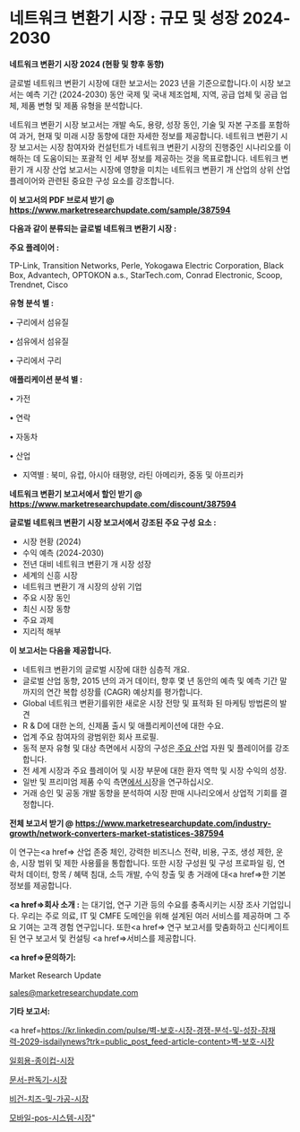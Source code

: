 # 네트워크 변환기 시장 : 규모 및 성장 2024-2030

<strong>네트워크 변환기 시장 2024 (현황 및 향후 동향)</strong>

글로벌 네트워크 변환기 시장에 대한 보고서는 2023 년을 기준으로합니다.이 시장 보고서는 예측 기간 (2024-2030) 동안 국제 및 국내 제조업체, 지역, 공급 업체 및 공급 업체, 제품 변형 및 제품 유형을 분석합니다.

네트워크 변환기 시장 보고서는 개발 속도, 용량, 성장 동인, 기술 및 자본 구조를 포함하여 과거, 현재 및 미래 시장 동향에 대한 자세한 정보를 제공합니다. 네트워크 변환기 시장 보고서는 시장 참여자와 컨설턴트가 네트워크 변환기 시장의 진행중인 시나리오를 이해하는 데 도움이되는 포괄적 인 세부 정보를 제공하는 것을 목표로합니다. 네트워크 변환기 개 시장 산업 보고서는 시장에 영향을 미치는 네트워크 변환기 개 산업의 상위 산업 플레이어와 관련된 중요한 구성 요소를 강조합니다.



<strong>이 보고서의 PDF 브로셔 받기 @ <a href=https://www.marketresearchupdate.com/sample/387594>https://www.marketresearchupdate.com/sample/387594</a></strong>



<strong>다음과 같이 분류되는 글로벌 네트워크 변환기 시장 :</strong>



<strong>주요 플레이어 :</strong>

TP-Link, Transition Networks, Perle, Yokogawa Electric Corporation, Black Box, Advantech, OPTOKON a.s., StarTech.com, Conrad Electronic, Scoop, Trendnet, Cisco



<strong>유형 분석 별 :</strong>

• 구리에서 섬유질

• 섬유에서 섬유질

• 구리에서 구리



<strong>애플리케이션 분석 별 :</strong>

• 가전

• 연락

• 자동차

• 산업

<ul>
  <li>지역별 : 북미, 유럽, 아시아 태평양, 라틴 아메리카, 중동 및 아프리카</li>
</ul>


<strong>네트워크 변환기 보고서에서 할인 받기 @ <a href=https://www.marketresearchupdate.com/discount/387594>https://www.marketresearchupdate.com/discount/387594</a></strong>



<strong>글로벌 네트워크 변환기 시장 보고서에서 강조된 주요 구성 요소 :</strong>
<ul>
  <li>시장 현황 (2024)</li>
  <li>수익 예측 (2024-2030)</li>
  <li>전년 대비 네트워크 변환기 개 시장 성장</li>
  <li>세계의 신흥 시장</li>
  <li>네트워크 변환기 개 시장의 상위 기업</li>
  <li>주요 시장 동인</li>
  <li>최신 시장 동향</li>
  <li>주요 과제</li>
  <li>지리적 해부</li>
</ul>


<strong>이 보고서는 다음을 제공합니다.</strong>
<ul>
  <li>네트워크 변환기의 글로벌 시장에 대한 심층적 개요.</li>
  <li>글로벌 산업 동향, 2015 년의 과거 데이터, 향후 몇 년 동안의 예측 및 예측 기간 말까지의 연간 복합 성장률 (CAGR) 예상치를 평가합니다.</li>
  <li>Global 네트워크 변환기를위한 새로운 시장 전망 및 표적화 된 마케팅 방법론의 발견</li>
  <li>R &amp; D에 대한 논의, 신제품 출시 및 애플리케이션에 대한 수요.</li>
  <li>업계 주요 참여자의 광범위한 회사 프로필.</li>
  <li>동적 분자 유형 및 대상 측면에서 시장의 구성은<a href=> 주요 산</a>업 자원 및 플레이어를 강조합니다.</li>
  <li>전 세계 시장과 주요 플레이어 및 시장 부문에 대한 환자 역학 및 시장 수익의 성장.</li>
  <li>일반 및 프리미엄 제품 수익 측면<a href=>에서 시</a>장을 연구하십시오.</li>
  <li>거래 승인 및 공동 개발 동향을 분석하여 시장 판매 시나리오에서 상업적 기회를 결정합니다.</li>
</ul>



<strong>전체 보고서 받기 @ <a href=https://www.marketresearchupdate.com/industry-growth/network-converters-market-statistices-387594>https://www.marketresearchupdate.com/industry-growth/network-converters-market-statistices-387594</a></strong>

이 연구는<a href=> 산업 존중</a> 체인, 강력한 비즈니스 전략, 비용, 구조, 생성 제한, 운송, 시장 범위 및 제한 사용률을 통합합니다. 또한 시장 구성원 및 구성 프로파일 링, 연락처 데이터, 항목 / 혜택 침대, 소득 개발, 수익 창출 및 총 거래에 대<a href=>한 기본 </a>정보를 제공합니다.



<strong><a href=>회사 소</a>개 :</strong>
는 대기업, 연구 기관 등의 수요를 충족시키는 시장 조사 기업입니다. 우리는 주로 의료, IT 및 CMFE 도메인을 위해 설계된 여러 서비스를 제공하며 그 주요 기여는 고객 경험 연구입니다. 또한<a href=> 연구 보</a>고서를 맞춤화하고 신디케이트 된 연구 보고서 및 컨설팅 <a href=>서비스</a>를 제공합니다.



<strong><a href=>문의하기:</a></strong>

Market Research Update

sales@marketresearchupdate.com



<strong>기타 보고서:</strong>

<a href=https://kr.linkedin.com/pulse/벽-보호-시장-경쟁-분석-및-성장-잠재력-2029-isdailynews?trk=public_post_feed-article-content>벽-보호-시장</a>

<a href=https://www.linkedin.com/pulse/일회용-종이컵-시장-경쟁-분석-및-성장-잠재력-2029-consumer-connection-chronicles-24-/>일회용-종이컵-시장</a>

<a href=https://www.linkedin.com/pulse/문서-판독기-시장-세분화-연구-및-목표-고객2029년-trendsetters-talk-360-analysis-xhlhf/>문서-판독기-시장</a>

<a href=https://www.linkedin.com/pulse/비건-치즈-및-가공-시장-동향-성장-전망-consumer-connection-chronicles-24--fl9jf/>비건-치즈-및-가공-시장</a>

<a href=https://www.linkedin.com/pulse/모바일-pos-시스템-시장-세분화-연구-및-목표-고객2030년-3soic/>모바일-pos-시스템-시장</a>"
